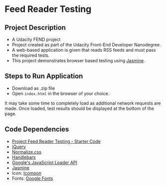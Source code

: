Feed Reader Testing
===============================

## Project Description

* A Udacity FEND project
* Project created as part of the Udacity Front-End Developer Nanodegree.
* A web-based application is given that reads RSS feeds and must pass the required tests.
* This project demonstrates browser based testing using [Jasmine](https://jasmine.github.io/).

## Steps to Run Application

* Download as .zip file
* Open `index.html` in the browser of your choice.

It may take some time to completely load as additional network requests are made.
Once loaded, test results should be displayed at the bottom of the page.

## Code Dependencies

* [Project Feed Reader Testing - Starter Code](https://github.com/udacity/frontend-nanodegree-feedreader)
* [jQuery](https://jquery.com/)
* [Normalize.css](https://necolas.github.io/normalize.css/)
* [Handlebars](https://handlebarsjs.com/)
* [Google's JavaScript Loader API](https://www.google.com/jsapi)
* [Jasmine](https://jasmine.github.io/)
* Icon: [Icomoon](https://icomoon.io/)
* Fonts: [Google Fonts](https://fonts.google.com/)